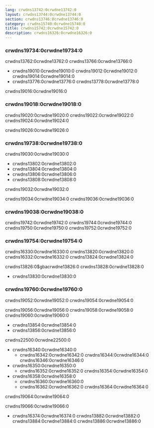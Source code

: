 ```yaml
---
lang: crwdns13742:0crwdne13742:0
layout: crwdns13744:0crwdne13744:0
section: crwdns13746:0crwdne13746:0
category: crwdns15740:0crwdne15740:0
title: crwdns15742:0crwdne15742:0
description: crwdns16326:0crwdne16326:0
---
```


### crwdns19734:0crwdne19734:0
crwdns13762:0crwdne13762:0 crwdns13766:0crwdne13766:0

- crwdns19010:0crwdne19010:0 crwdns19012:0crwdne19012:0 crwdns19014:0crwdne19014:0
- crwdns13776:0crwdne13776:0 crwdns13778:0crwdne13778:0

crwdns19016:0crwdne19016:0

### crwdns19018:0crwdne19018:0
crwdns19020:0crwdne19020:0 crwdns19022:0crwdne19022:0 crwdns19024:0crwdne19024:0

crwdns19026:0crwdne19026:0

### crwdns19738:0crwdne19738:0
crwdns19030:0crwdne19030:0

- crwdns13802:0crwdne13802:0
- crwdns13804:0crwdne13804:0
- crwdns13806:0crwdne13806:0
- crwdns13808:0crwdne13808:0

crwdns19032:0crwdne19032:0

crwdns19034:0crwdne19034:0 crwdns19036:0crwdne19036:0

### crwdns19038:0crwdne19038:0
crwdns19742:0crwdne19742:0 crwdns19744:0crwdne19744:0 crwdns19750:0crwdne19750:0 crwdns19752:0crwdne19752:0

### crwdns19754:0crwdne19754:0
crwdns16330:0crwdne16330:0 crwdns13820:0crwdne13820:0 crwdns16332:0crwdne16332:0 crwdns13824:0crwdne13824:0

crwdns13826:0$gbacrwdne13826:0 crwdns13828:0crwdne13828:0
- crwdns13830:0crwdne13830:0

### crwdns19760:0crwdne19760:0
crwdns19052:0crwdne19052:0 crwdns19054:0crwdne19054:0

crwdns19056:0crwdne19056:0 crwdns19058:0crwdne19058:0 crwdns19060:0crwdne19060:0
- crwdns13854:0crwdne13854:0
- crwdns13856:0crwdne13856:0

crwdns22500:0crwdne22500:0
- crwdns16340:0crwdne16340:0
   - crwdns16342:0crwdne16342:0 crwdns16344:0crwdne16344:0 crwdns16346:0crwdne16346:0
- crwdns16350:0crwdne16350:0
   - crwdns16352:0crwdne16352:0 crwdns16354:0crwdne16354:0
- crwdns16358:0crwdne16358:0
   - crwdns16360:0crwdne16360:0
   - crwdns16362:0crwdne16362:0 crwdns16364:0crwdne16364:0

crwdns19064:0crwdne19064:0

crwdns19066:0crwdne19066:0

- crwdns16374:0crwdne16374:0 crwdns13882:0crwdne13882:0 crwdns13884:0crwdne13884:0 crwdns13886:0crwdne13886:0
